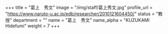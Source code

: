 +++
title = "葛上　秀文"
image = "/img/staff/葛上秀文.jpg"
profile_url = "https://www.naruto-u.ac.jp/edb/researcher/2010121604450/"
status = "教授"
department = ""
name = "葛上　秀文"
name_alpha = "KUZUKAMI Hidefumi"
weight = 7
+++